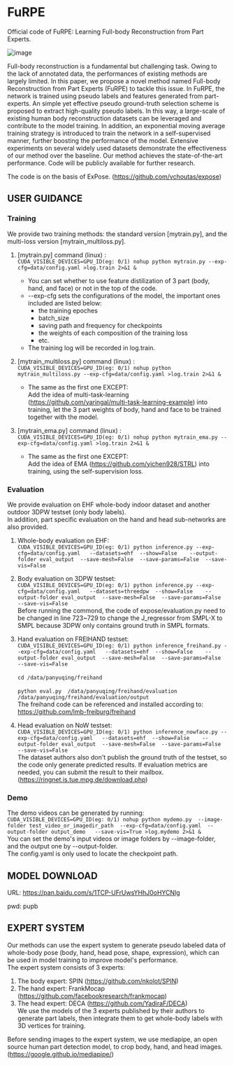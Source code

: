 # FuRPE
Official code of FuRPE: Learning Full-body Reconstruction from Part Experts.

![image](https://github.com/indigo-99/FuRPE/blob/390ac03c1b2f3826ca5de5b5f8209a1c1a39e7c9/pipelinefig.jpg)

Full-body reconstruction is a fundamental but challenging task. Owing to the lack of annotated data, the performances of existing methods are largely limited. In this paper, we propose a novel method named Full-body Reconstruction from Part Experts (FuRPE) to tackle this issue. In
FuRPE, the network is trained using pseudo labels and features generated from part-experts. An simple yet effective pseudo ground-truth selection scheme is proposed to extract high-quality pseudo labels. In this way, a large-scale of existing human body reconstruction datasets can be leveraged and contribute to the model training. In addition, an exponential moving average training strategy is introduced to train the network in a self-supervised manner, further boosting the performance of the model. Extensive experiments on several widely used datasets demonstrate the effectiveness of our method over the baseline. Our method achieves the state-of-the-art performance. Code will be publicly available for further research.

The code is on the basis of ExPose. (https://github.com/vchoutas/expose)

## USER GUIDANCE
### Training
We provide two training methods: the standard version [mytrain.py], and the multi-loss version [mytrain_multiloss.py].

1. [mytrain.py]  command (linux) :<br>     ```CUDA_VISIBLE_DEVICES=GPU_ID(eg: 0/1) nohup python mytrain.py --exp-cfg=data/config.yaml >log.train 2>&1 &```<br>
      - You can set whether to use feature distilization of 3 part (body, hand, and face) or not in the top of the code.<br>
      - --exp-cfg sets the configurations of the model, the important ones included are listed below: <br>
          - the training epoches
          - batch_size
          - saving path and frequency for checkpoints
          - the weights of each composition of the training loss
          - etc.
      - The training log will be recorded in log.train.
    
2. [mytrain_multiloss.py]  command (linux) :<br> ```CUDA_VISIBLE_DEVICES=GPU_ID(eg: 0/1) nohup python mytrain_multiloss.py --exp-cfg=data/config.yaml >log.train 2>&1 &```<br>
      - The same as the first one EXCEPT:<br>
        Add the idea of multi-task-learning (https://github.com/yaringal/multi-task-learning-example) into training, let the 3 part weights of body, hand and face to be trained together with the model.

3. [mytrain_ema.py]  command (linux) :<br> ```CUDA_VISIBLE_DEVICES=GPU_ID(eg: 0/1) nohup python mytrain_ema.py --exp-cfg=data/config.yaml >log.train 2>&1 &```<br>
      - The same as the first one EXCEPT:<br>
        Add the idea of EMA (https://github.com/yichen928/STRL) into training, using the self-supervision loss.

### Evaluation
We provide evaluation on EHF whole-body indoor dataset and another outdoor 3DPW testset (only body labels).<br>
In addition, part specific evaluation on the hand and head sub-networks are also provided.

1. Whole-body evaluation on EHF:  <br>```CUDA_VISIBLE_DEVICES=GPU_ID(eg: 0/1) python inference.py --exp-cfg=data/config.yaml   --datasets=ehf  --show=False    --output-folder eval_output  --save-mesh=False  --save-params=False  --save-vis=False```

2. Body evaluation on 3DPW testset: <br>```CUDA_VISIBLE_DEVICES=GPU_ID(eg: 0/1) python inference.py --exp-cfg=data/config.yaml   --datasets=threedpw  --show=False    --output-folder eval_output  --save-mesh=False  --save-params=False  --save-vis=False```<br>
   Before running the commond, the code of expose/evaluation.py need to be changed in line 723~729 to change the J_regressor from SMPL-X to SMPL because 3DPW only contains ground truth in SMPL formats.
   
3. Hand evaluation on FREIHAND testset: <br>```CUDA_VISIBLE_DEVICES=GPU_ID(eg: 0/1) python inference_freihand.py --exp-cfg=data/config.yaml   --datasets=ehf  --show=False    --output-folder eval_output  --save-mesh=False  --save-params=False  --save-vis=False```<br>
   <br>```cd /data/panyuqing/freihand```<br>
   <br>```python eval.py  /data/panyuqing/freihand/evaluation  /data/panyuqing/freihand/evaluation/output```<br>
   The freihand code can be referenced and installed according to: https://github.com/lmb-freiburg/freihand

4. Head evaluation on NoW testset: <br>```CUDA_VISIBLE_DEVICES=GPU_ID(eg: 0/1) python inference_nowface.py --exp-cfg=data/config.yaml   --datasets=ehf  --show=False    --output-folder eval_output  --save-mesh=False  --save-params=False  --save-vis=False```<br>
   The dataset authors also don't publish the ground truth of the testset, so the code only generate predicted results. If evaluation metrics are needed, you can submit the result to their mailbox. (https://ringnet.is.tue.mpg.de/download.php)

### Demo
The demo videos can be generated by running:<br>
   ```CUDA_VISIBLE_DEVICES=GPU_ID(eg: 0/1) nohup python mydemo.py  --image-folder test_video_or_imagedir_path  --exp-cfg=data/config.yaml  --output-folder output_demo   --save-vis=True >log.mydemo 2>&1 &```<br>
   You can set the demo's input videos or image folders by --image-folder, and the output one by --output-folder.<br>
   The config.yaml is only used to locate the checkpoint path.

## MODEL DOWNLOAD
URL: https://pan.baidu.com/s/1TCP-UFrUwsYHhJ0oHYCNlg 

pwd: pupb 


## EXPERT SYSTEM
Our methods can use the expert system to generate pseudo labeled data of whole-body pose (body, hand, head pose, shape, expression), which can be used in model training to improve model's performance.<br>
The expert system consists of 3 experts:<br>
1. The body expert: SPIN (https://github.com/nkolot/SPIN)
2. The hand expert: FrankMocap (https://github.com/facebookresearch/frankmocap)
3. The head expert: DECA (https://github.com/YadiraF/DECA)<br>
We use the models of the 3 experts published by their authors to generate part labels, then integrate them to get whole-body labels with 3D vertices for training.<br>

Before sending images to the expert system, we use mediapipe, an open source human part detection model, to crop body, hand, and head images. (https://google.github.io/mediapipe/)<br>
